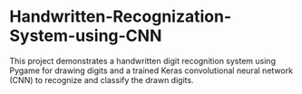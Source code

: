 # Handwritten-Recognization-System-using-CNN
This project demonstrates a handwritten digit recognition system using Pygame for drawing digits and a trained Keras convolutional neural network (CNN) to recognize and classify the drawn digits.
